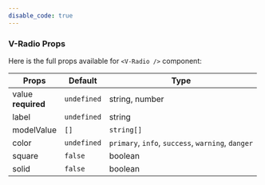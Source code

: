 ```yaml
---
disable_code: true
---
```


### V-Radio Props

Here is the full props available for `<V-Radio />` component:

| Props                   | Default                                       | Type                                              |
| ----------------------- | --------------------------------------------- | ------------------------------------------------- |
| value<br />**required** | <span class="is-undefined">`undefined`</span> | string, number                                    |
| label                   | <span class="is-undefined">`undefined`</span> | string                                            |
| modelValue              | <span class="is-array">`[]`</span>            | <span class="is-array">`string[]`</span>          |
| color                   | <span class="is-undefined">`undefined`</span> | `primary`, `info`, `success`, `warning`, `danger` |
| square                  | <span class="is-boolean">`false`</span>       | boolean                                           |
| solid                   | <span class="is-boolean">`false`</span>       | boolean                                           |
